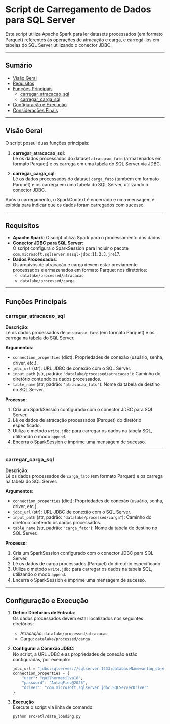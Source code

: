 # Script de Carregamento de Dados para SQL Server

Este script utiliza Apache Spark para ler datasets processados (em formato Parquet) referentes às operações de atracação e carga, e carregá-los em tabelas do SQL Server utilizando o conector JDBC.

---

## Sumário

- [Visão Geral](#visão-geral)
- [Requisitos](#requisitos)
- [Funções Principais](#funções-principais)
  - [carregar_atracacao_sql](#carregar_atracacao_sql)
  - [carregar_carga_sql](#carregar_carga_sql)
- [Configuração e Execução](#configuração-e-execução)
- [Considerações Finais](#considerações-finais)

---

## Visão Geral

O script possui duas funções principais:

1. **carregar_atracacao_sql**:  
   Lê os dados processados do dataset `atracacao_fato` (armazenados em formato Parquet) e os carrega em uma tabela do SQL Server via JDBC.

2. **carregar_carga_sql**:  
   Lê os dados processados do dataset `carga_fato` (também em formato Parquet) e os carrega em uma tabela do SQL Server, utilizando o conector JDBC.

Após o carregamento, o SparkContext é encerrado e uma mensagem é exibida para indicar que os dados foram carregados com sucesso.

---

## Requisitos

- **Apache Spark**: O script utiliza Spark para o processamento dos dados.
- **Conector JDBC para SQL Server**:  
  O script configura o SparkSession para incluir o pacote `com.microsoft.sqlserver:mssql-jdbc:11.2.3.jre17`.
- **Dados Processados**:  
  Os arquivos de atracação e carga devem estar previamente processados e armazenados em formato Parquet nos diretórios:
  - `datalake/processed/atracacao`
  - `datalake/processed/carga`

---

## Funções Principais

### carregar_atracacao_sql

**Descrição**:  
Lê os dados processados de `atracacao_fato` (em formato Parquet) e os carrega na tabela do SQL Server.

**Argumentos**:
- `connection_properties` (dict): Propriedades de conexão (usuário, senha, driver, etc.).
- `jdbc_url` (str): URL JDBC de conexão com o SQL Server.
- `input_path` (str, padrão: `"datalake/processed/atracacao"`): Caminho do diretório contendo os dados processados.
- `table_name` (str, padrão: `"atracacao_fato"`): Nome da tabela de destino no SQL Server.

**Processo**:
1. Cria um SparkSession configurado com o conector JDBC para SQL Server.
2. Lê os dados de atracação processados (Parquet) do diretório especificado.
3. Utiliza o método `write.jdbc` para carregar os dados na tabela SQL, utilizando o modo `append`.
4. Encerra o SparkSession e imprime uma mensagem de sucesso.

---

### carregar_carga_sql

**Descrição**:  
Lê os dados processados de `carga_fato` (em formato Parquet) e os carrega na tabela do SQL Server.

**Argumentos**:
- `connection_properties` (dict): Propriedades de conexão (usuário, senha, driver, etc.).
- `jdbc_url` (str): URL JDBC de conexão com o SQL Server.
- `input_path` (str, padrão: `"datalake/processed/carga"`): Caminho do diretório contendo os dados processados.
- `table_name` (str, padrão: `"carga_fato"`): Nome da tabela de destino no SQL Server.

**Processo**:
1. Cria um SparkSession configurado com o conector JDBC para SQL Server.
2. Lê os dados de carga processados (Parquet) do diretório especificado.
3. Utiliza o método `write.jdbc` para carregar os dados na tabela SQL, utilizando o modo `append`.
4. Encerra o SparkSession e imprime uma mensagem de sucesso.

---

## Configuração e Execução

1. **Definir Diretórios de Entrada**:  
   Os dados processados devem estar localizados nos seguintes diretórios:
   - Atracação: `datalake/processed/atracacao`
   - Carga: `datalake/processed/carga`

2. **Configurar a Conexão JDBC**:  
   No script, a URL JDBC e as propriedades de conexão estão configuradas, por exemplo:
   ```python
   jdbc_url = "jdbc:sqlserver://sqlserver:1433;databaseName=antaq_db;encrypt=true;trustServerCertificate=true"
   connection_properties = {
       "user": "guilhermesilva18",
       "password": "AntaqFiec@2025",
       "driver": "com.microsoft.sqlserver.jdbc.SQLServerDriver"
   }

3. **Execução**  
   Execute o script via linha de comando:
   ```bash
   python src/etl/data_loading.py
   ```
